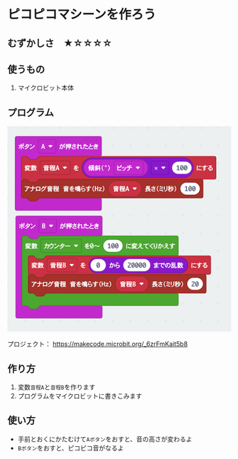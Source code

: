 # ピコピコマシーンを作ろう

## むずかしさ　★☆☆☆☆

## 使うもの
1. マイクロビット本体

## プログラム

![](./picopico.png)


プロジェクト： https://makecode.microbit.org/_6zrFmKait5b8

## 作り方

1. 変数`音程A`と`音程B`を作ります
2. プログラムをマイクロビットに書きこみます

## 使い方

* 手前とおくにかたむけて`Aボタン`をおすと、音の高さが変わるよ
* `Bボタン`をおすと、ピコピコ音がなるよ

